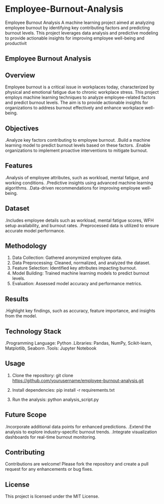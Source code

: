 # Employee-Burnout-Analysis
Employee Burnout Analysis A machine learning project aimed at analyzing employee burnout by identifying key contributing factors and predicting burnout levels. This project leverages data analysis and predictive modeling to provide actionable insights for improving employee well-being and productivit

## Employee Burnout Analysis
## Overview

Employee burnout is a critical issue in workplaces today, characterized by physical and emotional fatigue due to chronic workplace stress. This project employs machine learning techniques to analyze employee-related factors and predict burnout levels. The aim is to provide actionable insights for organizations to address burnout effectively and enhance workplace well-being.

## Objectives

.Analyze key factors contributing to employee burnout.
.Build a machine learning model to predict burnout levels based on these factors.
.Enable organizations to implement proactive interventions to mitigate burnout.

## Features

.Analysis of employee attributes, such as workload, mental fatigue, and working conditions.
.Predictive insights using advanced machine learning algorithms.
.Data-driven recommendations for improving employee well-being.

## Dataset

.Includes employee details such as workload, mental fatigue scores, WFH setup availability, and burnout rates.
.Preprocessed data is utilized to ensure accurate model performance.

## Methodology

1. Data Collection: Gathered anonymized employee data.
2. Data Preprocessing: Cleaned, normalized, and analyzed the dataset.
3. Feature Selection: Identified key attributes impacting burnout.
4. Model Building: Trained machine learning models to predict burnout levels.
5. Evaluation: Assessed model accuracy and performance metrics.

## Results

.Highlight key findings, such as accuracy, feature importance, and insights from the model.

## Technology Stack
.Programming Language: Python
.Libraries: Pandas, NumPy, Scikit-learn, Matplotlib, Seaborn
.Tools: Jupyter Notebook

## Usage
1. Clone the repository:
   git clone https://github.com/yourusername/employee-burnout-analysis.git  

2. Install dependencies:
   pip install -r requirements.txt  

3. Run the analysis:
   python analysis_script.py  

## Future Scope

.Incorporate additional data points for enhanced predictions.
.Extend the analysis to explore industry-specific burnout trends.
.Integrate visualization dashboards for real-time burnout monitoring.

## Contributing

Contributions are welcome! Please fork the repository and create a pull request for any enhancements or bug fixes.

## License

This project is licensed under the MIT License.
